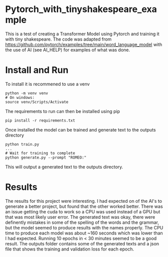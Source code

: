 # Pytorch_with_tinyshakespeare_example

This is a test of creating a Transformer Model using Pytorch and training it with tiny shakespeare. The code was adapted from https://github.com/pytorch/examples/tree/main/word_language_model with the use of AI (see AI_HELP) for examples of what was done.
# Install and Run
To install it is recommened to use a venv
```
python -m venv venv
# On windows:
source venv/Scripts/Activate
```
The requirements to run can then be installed using pip
```
pip install -r requirements.txt
```
Once installed the model can be trained and generate text to the outputs directory
```
python train.py
...
# Wait for training to complete
python generate.py --prompt "ROMEO:"
```
This will output a generated text to the outputs directory.

# Results
The results for this project were interesting. I had expected on of the AI's to generate a better project, but found that the other worked better. There was an issue getting the cuda to work so a CPU was used instead of a GPU but that was most likely user error. The generated text was okay, there were definently mistakes in some of the spelling of the words and the grammar, but the model seemed to produce results with the names properly. The CPU time to produce each model was about ~160 seconds which was lower than I had expected. Running 10 epochs in < 30 minutes seemed to be a good result. The outputs folder contains some of the generated texts and a json file that shows the training and validation loss for each epoch.

